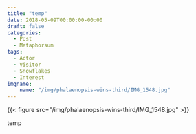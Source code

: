 ```yaml
---
title: "temp"
date: 2018-05-09T00:00:00-00:00
draft: false
categories:
  - Post
  - Metaphorsum
tags:
  - Actor
  - Visitor
  - Snowflakes
  - Interest
imgname:
    name: "/img/phalaenopsis-wins-third/IMG_1548.jpg"
---
```

{{< figure src="/img/phalaenopsis-wins-third/IMG_1548.jpg" >}}


<!-- +++
date = "2018-05-09"
title = "The actor is a gander"
slug = "the-actor-is-a-gander"
categories = [ "Post", "Metaphorsum" ]
tags = [ "Actor", "Visitor", "Snowflakes", "Interest" ]
headline = "A frostless stop is a stream of the mind"
readingtime = true
aliases = ["2021/06/actor/", "2021/08/gander/"]
+++ -->


temp